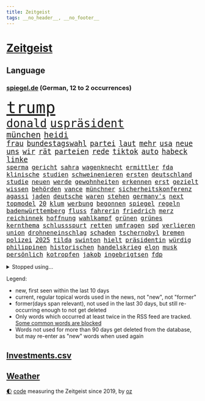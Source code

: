 ```yaml
---
title: Zeitgeist
tags: __no_header__, __no_footer__
---
```


# [Zeitgeist](https://oliz.io/zeitgeist/)

## Language

<h3><a href="https://www.spiegel.de" target="_blank">spiegel.de</a> (German, 12 to 2 occurrences)</h3>
<p style="font-family:monospace">
<span style="font-size:32pt"><a href="news_links.html#trump" class="current">trump</a></span>
<br>
<span style="font-size:22pt"><a href="news_links.html#donald" class="current">donald</a></span>
<span style="font-size:22pt"><a href="news_links.html#uspräsident" class="current">uspräsident</a></span>
<br>
<span style="font-size:16pt"><a href="news_links.html#münchen" class="current">münchen</a></span>
<span style="font-size:16pt"><a href="news_links.html#heidi" class="current">heidi</a></span>
<br>
<span style="font-size:14pt"><a href="news_links.html#frau" class="current">frau</a></span>
<span style="font-size:14pt"><a href="news_links.html#bundestagswahl" class="current">bundestagswahl</a></span>
<span style="font-size:14pt"><a href="news_links.html#partei" class="current">partei</a></span>
<span style="font-size:14pt"><a href="news_links.html#laut" class="current">laut</a></span>
<span style="font-size:14pt"><a href="news_links.html#mehr" class="current">mehr</a></span>
<span style="font-size:14pt"><a href="news_links.html#usa" class="current">usa</a></span>
<span style="font-size:14pt"><a href="news_links.html#neue" class="current">neue</a></span>
<span style="font-size:14pt"><a href="news_links.html#uns" class="current">uns</a></span>
<span style="font-size:14pt"><a href="news_links.html#wir" class="current">wir</a></span>
<span style="font-size:14pt"><a href="news_links.html#rät" class="current">rät</a></span>
<span style="font-size:14pt"><a href="news_links.html#parteien" class="current">parteien</a></span>
<span style="font-size:14pt"><a href="news_links.html#rede" class="current">rede</a></span>
<span style="font-size:14pt"><a href="news_links.html#tiktok" class="current">tiktok</a></span>
<span style="font-size:14pt"><a href="news_links.html#auto" class="current">auto</a></span>
<span style="font-size:14pt"><a href="news_links.html#habeck" class="current">habeck</a></span>
<span style="font-size:14pt"><a href="news_links.html#linke" class="current">linke</a></span>
<br>
<span style="font-size:12pt"><a href="news_links.html#sperma" class="new">sperma</a></span>
<span style="font-size:12pt"><a href="news_links.html#gericht" class="current">gericht</a></span>
<span style="font-size:12pt"><a href="news_links.html#sahra" class="current">sahra</a></span>
<span style="font-size:12pt"><a href="news_links.html#wagenknecht" class="current">wagenknecht</a></span>
<span style="font-size:12pt"><a href="news_links.html#ermittler" class="current">ermittler</a></span>
<span style="font-size:12pt"><a href="news_links.html#fda" class="current">fda</a></span>
<span style="font-size:12pt"><a href="news_links.html#klinische" class="new">klinische</a></span>
<span style="font-size:12pt"><a href="news_links.html#studien" class="current">studien</a></span>
<span style="font-size:12pt"><a href="news_links.html#schweinenieren" class="new">schweinenieren</a></span>
<span style="font-size:12pt"><a href="news_links.html#ersten" class="current">ersten</a></span>
<span style="font-size:12pt"><a href="news_links.html#deutschland" class="current">deutschland</a></span>
<span style="font-size:12pt"><a href="news_links.html#studie" class="current">studie</a></span>
<span style="font-size:12pt"><a href="news_links.html#neuen" class="current">neuen</a></span>
<span style="font-size:12pt"><a href="news_links.html#werde" class="current">werde</a></span>
<span style="font-size:12pt"><a href="news_links.html#gewohnheiten" class="current">gewohnheiten</a></span>
<span style="font-size:12pt"><a href="news_links.html#erkennen" class="current">erkennen</a></span>
<span style="font-size:12pt"><a href="news_links.html#erst" class="current">erst</a></span>
<span style="font-size:12pt"><a href="news_links.html#gezielt" class="current">gezielt</a></span>
<span style="font-size:12pt"><a href="news_links.html#wissen" class="current">wissen</a></span>
<span style="font-size:12pt"><a href="news_links.html#behörden" class="current">behörden</a></span>
<span style="font-size:12pt"><a href="news_links.html#vance" class="current">vance</a></span>
<span style="font-size:12pt"><a href="news_links.html#münchner" class="current">münchner</a></span>
<span style="font-size:12pt"><a href="news_links.html#sicherheitskonferenz" class="new">sicherheitskonferenz</a></span>
<span style="font-size:12pt"><a href="news_links.html#agassi" class="current">agassi</a></span>
<span style="font-size:12pt"><a href="news_links.html#jaden" class="new">jaden</a></span>
<span style="font-size:12pt"><a href="news_links.html#deutsche" class="current">deutsche</a></span>
<span style="font-size:12pt"><a href="news_links.html#waren" class="current">waren</a></span>
<span style="font-size:12pt"><a href="news_links.html#stehen" class="current">stehen</a></span>
<span style="font-size:12pt"><a href="news_links.html#germany's" class="new">germany's</a></span>
<span style="font-size:12pt"><a href="news_links.html#next" class="current">next</a></span>
<span style="font-size:12pt"><a href="news_links.html#topmodel" class="new">topmodel</a></span>
<span style="font-size:12pt"><a href="news_links.html#20" class="current">20</a></span>
<span style="font-size:12pt"><a href="news_links.html#klum" class="new">klum</a></span>
<span style="font-size:12pt"><a href="news_links.html#werbung" class="current">werbung</a></span>
<span style="font-size:12pt"><a href="news_links.html#begonnen" class="current">begonnen</a></span>
<span style="font-size:12pt"><a href="news_links.html#spiegel" class="current">spiegel</a></span>
<span style="font-size:12pt"><a href="news_links.html#regeln" class="current">regeln</a></span>
<span style="font-size:12pt"><a href="news_links.html#badenwürttemberg" class="current">badenwürttemberg</a></span>
<span style="font-size:12pt"><a href="news_links.html#fluss" class="current">fluss</a></span>
<span style="font-size:12pt"><a href="news_links.html#fahrerin" class="new">fahrerin</a></span>
<span style="font-size:12pt"><a href="news_links.html#friedrich" class="current">friedrich</a></span>
<span style="font-size:12pt"><a href="news_links.html#merz" class="current">merz</a></span>
<span style="font-size:12pt"><a href="news_links.html#reichinnek" class="current">reichinnek</a></span>
<span style="font-size:12pt"><a href="news_links.html#hoffnung" class="current">hoffnung</a></span>
<span style="font-size:12pt"><a href="news_links.html#wahlkampf" class="current">wahlkampf</a></span>
<span style="font-size:12pt"><a href="news_links.html#grünen" class="current">grünen</a></span>
<span style="font-size:12pt"><a href="news_links.html#grünes" class="current">grünes</a></span>
<span style="font-size:12pt"><a href="news_links.html#kernthema" class="new">kernthema</a></span>
<span style="font-size:12pt"><a href="news_links.html#schlussspurt" class="new">schlussspurt</a></span>
<span style="font-size:12pt"><a href="news_links.html#retten" class="current">retten</a></span>
<span style="font-size:12pt"><a href="news_links.html#umfragen" class="current">umfragen</a></span>
<span style="font-size:12pt"><a href="news_links.html#spd" class="current">spd</a></span>
<span style="font-size:12pt"><a href="news_links.html#verlieren" class="current">verlieren</a></span>
<span style="font-size:12pt"><a href="news_links.html#union" class="current">union</a></span>
<span style="font-size:12pt"><a href="news_links.html#drohneneinschlag" class="new">drohneneinschlag</a></span>
<span style="font-size:12pt"><a href="news_links.html#schaden" class="current">schaden</a></span>
<span style="font-size:12pt"><a href="news_links.html#tschernobyl" class="new">tschernobyl</a></span>
<span style="font-size:12pt"><a href="news_links.html#bremen" class="current">bremen</a></span>
<span style="font-size:12pt"><a href="news_links.html#polizei" class="current">polizei</a></span>
<span style="font-size:12pt"><a href="news_links.html#2025" class="current">2025</a></span>
<span style="font-size:12pt"><a href="news_links.html#tilda" class="new">tilda</a></span>
<span style="font-size:12pt"><a href="news_links.html#swinton" class="new">swinton</a></span>
<span style="font-size:12pt"><a href="news_links.html#hielt" class="current">hielt</a></span>
<span style="font-size:12pt"><a href="news_links.html#präsidentin" class="current">präsidentin</a></span>
<span style="font-size:12pt"><a href="news_links.html#würdig" class="current">würdig</a></span>
<span style="font-size:12pt"><a href="news_links.html#philippinen" class="current">philippinen</a></span>
<span style="font-size:12pt"><a href="news_links.html#historischen" class="current">historischen</a></span>
<span style="font-size:12pt"><a href="news_links.html#handelskrieg" class="current">handelskrieg</a></span>
<span style="font-size:12pt"><a href="news_links.html#elon" class="current">elon</a></span>
<span style="font-size:12pt"><a href="news_links.html#musk" class="current">musk</a></span>
<span style="font-size:12pt"><a href="news_links.html#persönlich" class="current">persönlich</a></span>
<span style="font-size:12pt"><a href="news_links.html#kotropfen" class="new">kotropfen</a></span>
<span style="font-size:12pt"><a href="news_links.html#jakob" class="current">jakob</a></span>
<span style="font-size:12pt"><a href="news_links.html#ingebrigtsen" class="new">ingebrigtsen</a></span>
<span style="font-size:12pt"><a href="news_links.html#fdp" class="current">fdp</a></span>
</p>
<details>
<summary>Stopped using...</summary>
<p class="former" style="font-size:12pt">
fdpchef(1577) elfmeter(1576) verstorbenen(1576) beschreibt(1575) bundesamt(1575) festnahmen(1575) geboren(1575) sicherheitsbehörden(1575) steigenden(1575) tobt(1575) zeugen(1575) beschimpft(1574) geholt(1574) ausschreitungen(1573) erdoğan(1573) facebook(1573) sekunden(1573) beweisen(1572) innenministerium(1572) kritische(1572) verlegt(1572) angeklagt(1571) langer(1571) 37(1570) anspruch(1570) arbeitsplatz(1570) bereich(1570) bull(1570) entlastet(1570) tschechien(1570) verdienen(1570) versuchten(1570) arm(1569) aufgefordert(1569) botschaften(1569) konzerne(1569) mediziner(1569) aufgehoben(1568) festnahme(1568) online(1568) steigende(1568) veranstaltung(1568) verschiebt(1568) 5(1567) frankfurter(1567) klein(1567) lastwagen(1567) sachsenanhalt(1567) times(1567) usbundesstaat(1567) bayerischen(1566) hölle(1566) nummer(1566) szenen(1566) vielerorts(1566) altes(1565) britischer(1565) mai(1565) minute(1565) härter(1564) jagd(1564) party(1564) wales(1564) senkt(1563) thailand(1563) zeichnet(1563) rand(1562) ungarns(1562) brite(1561) gering(1561) streitkräfte(1561) verbreiten(1560) betont(1559) moment(1559) störung(1559) größter(1558) vorstellen(1558) überholt(1558) kürzlich(1557) trafen(1557) lkw(1556) anzeichen(1554) überschwemmungen(1554) königin(1553) gesamten(1552) konsum(1548) kontakt(1547) behalten(1546) empfiehlt(1546) istanbul(1545) beschlagnahmt(1543) großem(1543) sportler(1538) günther(1525) einblicke(1523) entspannt(1518) verdoppelt(1517) gebieten(1513) offener(1513) schadensersatz(1506) ausweg(1500) wetterdienst(1489) öffnet(1463) blut(1390) airline(1380) fachkräftemangel(1322) bundesanwaltschaft(1298) erfolgreichste(1276) wellen(1276) schwarz(1262) exil(1257) schlafen(1246) haushalt(1238) hawaii(1230) tiger(1222) rauswurf(1203) einschätzungen(1201) zentralen(1196) russisches(1182) bekannteste(1166) unserem(1162) seltene(1157) außenministerium(1152) kiews(1152) innenministerin(1151) schloss(1141) faeser(1135) nancy(1135) buschmann(1134) aufgestellt(1129) weiten(1124) waffenlieferungen(1123) ring(1111) überwachung(1109) desto(1108) geschenk(1104) positiven(1087) terror(1058) beschuss(1055) unmittelbar(1051) kriegsbeginn(1037) erlauben(1024) gewerkschaften(1022) jack(1012) schwarzes(1011) verärgert(997) prominenten(994) harter(986) verklagen(973) tierschützer(961) jimmy(957) erntet(950) schwimmen(948) 16jähriger(943) quiz(943) jemals(939) tägliches(935) erlegen(928) ähnlichen(923) zurückhaltung(918) professor(901) allgemeinwissen(886) geschehens(886) politischgesellschaftlichen(886) themengebieten(886) gerechtfertigt(878) kollege(860) kompliziert(850) überraschenden(848) carter(831) beantragen(819) einstige(804) technische(786) fenster(782) kieler(771) gegründet(761) reichsbürger(761) viertagewoche(754) emotionale(752) startups(734) getragen(733) liebt(732) rechtsaußen(723) kleinere(717) läufer(715) arten(668) glas(668) startete(660) drohte(659) boomt(658) überfahren(636) diebstahl(634) evakuierung(629) ereignis(628) genießen(628) spektakulären(617) pilot(616) lukas(604) drastische(602) erkennt(596) rasen(592) rechtsextremer(586) langjährigen(575) verteuern(566) aufgrund(562) heim(554) strenger(552) vergangene(552) seltener(542) torwart(540) erschien(539) stoppte(539) erschweren(536) südkoreanische(536) genossen(532) sprachen(532) völkermord(528) jubeln(521) drehte(519) trinken(507) besserung(501) belästigt(497) oppositionspolitiker(495) harsche(494) aserbaidschan(493) teslachef(484) tennisspieler(476) 22jährige(470) gerechnet(470) kippt(466) propalästinensische(459) bundes(456) geräumt(453) usschauspieler(445) verwenden(443) verschaffen(435) gestritten(428) reichweite(420) bereichen(418) bett(418) beleidigungen(415) damaligen(415) stoffe(411) heimischen(410) hits(406) rauch(405) giftige(404) politischer(403) bahnen(402) toni(394) österreicher(393) geschützt(392) rammte(391) abgefeuert(387) normalerweise(385) kreise(382) barack(378) format(376) südkoreanischen(374) katz(372) sächsische(371) japaner(368) darsteller(365) ball(363) milch(363) verbündete(361) great(359) sophie(359) finanzielle(358) gesichtet(356) go(356) ismail(355) karriereende(355) manipulation(355) stützt(355) korrigiert(354) nackte(354) hummels(353) weichen(351) inakzeptabel(349) mats(349) trainers(348) rechtlichen(345) riefen(345) gefälschter(342) bedankt(338) anfeindungen(337) oberpfalz(336) betrunken(335) mitspieler(333) rechtslage(331) sophia(331) agenda(330) schweigegeldprozess(330) eindeutig(326) unangenehme(326) superstars(324) verdachts(323) parlamentarischen(321) beworfen(318) alec(315) baldwin(315) khamenei(315) kriegsführung(313) geschoben(310) carlsen(304) anwesen(303) tennisspielerin(302) aktie(300) ausprobiert(300) passagieren(299) balkon(298) modernen(297) potenzial(297) bürgerkrieg(295) denkbar(295) statistische(293) dürre(292) fangen(292) gegend(291) ostküste(291) steine(291) einheimische(290) set(290) ursachen(290) alias(289) instanz(288) häufen(287) rechnung(287) anschläge(286) verrat(285) christopher(283) unterschätzen(283) zahlreicher(283) chrupalla(280) leitungen(280) obdachlosen(278) vorstellung(278) breitet(277) ungewollt(277) atomenergiebehörde(274) kontrollen(274) mau(273) ausgebremst(271) militärischer(271) anlegen(270) beck(269) sportwissenschaftler(269) bußgeld(266) meinungsfreiheit(265) dänische(262) vorfalls(262) einsätze(259) heizt(259) aufkommen(257) gewusst(257) liest(257) heimatstadt(256) arbeitslosigkeit(255) reiz(255) genauen(253) brutalen(252) regensburg(251) schütze(251) übel(251) kanzlerschaft(250) vorgeschichte(250) auszubildende(249) hilton(249) bilden(248) weicht(245) kaulitz(244) türkischer(242) breiten(241) notarzt(241) trainierte(241) entsprechend(240) esken(240) fußballplatz(240) glaubte(240) bahnverkehr(239) feuerwerkskörper(238) dresdner(237) crash(236) evakuierungen(236) kürt(236) laufbahn(236) sonja(236) ereignisse(235) psychologie(235) polizeigewalt(233) scharfen(233) komplex(232) love(231) papa(231) hinein(230) hartnäckig(228) löwen(228) johnny(225) lügt(224) angelina(223) bleibe(223) co₂ausstoß(223) atem(221) bester(221) netflixdoku(220) hollywoodstars(218) einzelhandel(216) gelebt(215) füllkrug(213) niclas(213) zeug(213) sang(212) verlobt(209) jong(208) miriam(208) schwarzarbeit(208) lebe(207) rico(207) saskia(206) lothar(203) ran(203) zerstörten(202) ryanair(201) küren(200) häufigsten(199) versteigerung(199) trauma(198) gewütet(194) schmiedet(194) simone(193) bemühungen(190) nordwesten(190) eigentliche(189) fiasko(189) probe(189) zutiefst(188) wettert(187) absolviert(185) altern(185) schwedische(185) kanzlerkandidatin(184) momentan(184) mobilisieren(183) cdumann(181) durststrecke(181) pitzke(181) prämie(181) ablenken(180) weiblichen(180) haar(178) vorhat(178) benutzen(177) wissenschaftlich(177) trübt(176) zögern(176) sozialdemokrat(175) geheimdienste(174) ices(174) northvolt(173) gerissen(172) kalifornischen(172) lautet(172) lee(172) nordkoreanischen(172) vermächtnis(172) ehrlich(171) maduro(170) suchmaschine(170) frontal(169) nicolás(169) venezuelas(169) jubiläum(168) karlsruher(168) kreuzfahrt(168) ludwig(167) verbliebenen(167) medienkonsum(166) rechner(166) wagte(166) umfragewerte(162) 82(161) konkretisiert(161) schlimmeres(161) bagger(160) bedrohlich(160) verpasste(160) georgia(159) hans(159) kapital(159) krankschreibung(159) reichlich(159) satiriker(159) geübt(158) kanal(158) strafverfolgung(158) brennender(157) nick(156) übelkeit(156) busunfall(155) fotograf(155) empfehlung(154) prangern(154) polizeikräfte(153) beeindruckte(152) harren(152) hassnachrichten(152) rekrutiert(151) pate(150) bekämpft(149) gerammt(149) krüger(149) dürren(148) parteichefin(148) export(147) fläche(147) strafmaß(147) beruht(146) entertainer(146) liege(145) mine(145) with(145) andernfalls(144) greifswald(144) hochverrats(144) 94(143) böllern(143) reiner(143) umsätze(143) alarmierende(142) bentancur(142) bezeichnen(142) container(142) rodrigo(142) telegram(142) eingestuft(141) fahrlässiger(141) tsmc(141) donnerstagmorgen(140) manhattan(140) pierce(140) standorte(140) sonderermittler(139) warb(139) raumfahrtunternehmen(138) entfernung(137) flüchtlingspolitik(137) fpöchef(137) instrumentalisiert(137) ralph(137) überwacht(137) caren(136) entnommen(136) gonzález(136) konzentrieren(135) landesverband(135) liam(135) meinungsbeitrag(134) getötete(131) ricky(131) scheiterns(131) überfalls(131) erschütternde(130) impfen(130) geringe(129) grundsätzlich(129) maren(129) priester(129) versammlung(129) auslandsreise(128) avignon(128) floh(128) missgeschick(128) 2027(127) begrüßt(126) interessant(126) schaltete(126) verüben(126) dreieck(125) fossilien(125) hill(125) lehrreich(125) spö(125) spiegelt(124) jets(123) milizen(123) briefwahl(122) antisemitisch(121) depp(121) carolabrücke(120) combs(119) diddy(119) fußballwm(119) reale(119) springer(119) bühnen(118) freundlich(118) verkehrsbehinderungen(118) begeisterte(117) dieter(117) strände(117) einkommens(116) elternzeit(116) hetzer(116) hof(116) katastrophengebiet(116) lahmt(116) falschbehauptung(115) debattieren(114) fell(114) nikolas(114) tatjana(114) gewordenen(113) nebel(113) 180000(111) direction(111) laute(111) straßburg(111) as(110) konten(110) lieb(110) nadel(110) spdkanzler(110) streitigkeiten(110) arizona(109) holland(109) neuwagen(109) artenvielfalt(108) bedenkliche(108) heutzutage(108) paderborn(108) symptome(108) techkonzern(108) verrückt(108) antisemitismusbeauftragte(107) mohamed(107) restaurantbesuch(107) aussuchen(105) insolvenzverwalter(105) korruptionsvorwürfen(105) verhinderten(105) apps(104) flügel(104) renommierte(104) strafzettel(104) ungeklärt(104) bösewicht(103) punk(103) ausgrenzung(102) keeper(102) pfalz(102) citys(101) gelockt(101) koalitionsgespräche(101) preisentwicklung(101) unattraktiver(101) brady(100) geregelt(100) krassen(100) qualifiziert(100) umweltverschmutzung(100) bundesparteitag(99) teuerung(99) aires(98) buenos(98) isolation(98) miosga(98) parks(98) gary(96) miese(96) mittelstand(96) zusätzlich(96) örtlichen(96) autobiografie(94) erfassen(94) podolski(94) saporischschja(94) beschuldigten(93) florence(93) hall(93) nationalteam(93) pugh(93) wanderwitz(93) succession(92) alleinsein(91) angepriesen(91) beer(91) bewarb(91) demonstrativ(91) gesteigert(91) gras(91) quadratmeter(91) schäumt(91) gebühren(90) veranlasste(90) ferres(89) hochschule(89) planungen(89) veronica(89) drohnenalarm(88) iwf(88) kinderkrankheiten(88) musical(88) plakativ(88) pub(88) rüstungsindustrie(88) flusskrebse(87) gastes(87) rekordzahl(87) typischen(87) unterschiedlichen(87) überschaubar(87) elan(86) ganges(86) havarie(86) machtlos(86) pyrotechnik(86) unglaublichen(86) 137(85) buschfeuer(85) opel(85) schwab(85) grätscht(84) kommissare(84) nägele(84) regierungswechsel(84) youssef(84) beachtet(83) beatles(83) bizarr(83) limitierte(83) payne(83) polizeibehörden(83) qual(83) terrorverdächtiger(83) zerschlagen(83) coup(82) orcas(82) wehrpflicht(82) zendaya(82) zusammenstoß(82) drag(81) spiegelbericht(81) taschengeld(81) tumult(81) wachsenden(81) anschaffung(80) inszenierte(80) kameraden(80) längerem(80) meloniregierung(80) oberlandesgericht(80) stehenden(80) jva(79) lebensunterhalt(79) mexico(79) rookie(79) schweinefleisch(79) tonnenweise(79) verschwiegen(79) 45000(78) decathlon(78) skrupellosen(78) spielplan(78) unanständig(78) verschmutzt(78) vorherrschaft(78) zugesprochen(78) zweikampf(78) hochschulpräsidentin(77) kurdische(77) puerto(77) schauspielern(77) steinwurf(77) triumphieren(77) vorbilder(77) 84(76) eklatante(76) laufendem(76) unausgegoren(76) ökonom(76) ausgestiegen(75) beschädigen(75) central(75) haushaltshilfe(75) reinigungskraft(75) russlandsanktionen(75) süße(75) tankstelle(75) cduabgeordneter(74) cornelia(74) eystudie(74) fallschirmspringer(74) totale(74) unterdrückung(74) früchte(73) fähre(73) jahreswechsel(73) mutige(73) radikalsten(73) überprüfen(73) antisemitismusbeauftragten(72) beibehalten(72) bekomme(72) bürgerkriegsland(72) doppelgängerwettbewerb(72) komikerin(72) männerfeindlichkeit(72) nordkoreanischer(72) trumpfans(72) winden(72) zurückzukehren(72) ausmaße(71) datet(71) luftfahrt(71) nahid(71) nordsyrien(71) platte(71) silvesternacht(71) taghavi(71) verurteilen(71) bürgermeisterin(70) daglo(70) drehbuchautor(70) existenzielle(70) fernsehsender(70) hamdan(70) innenpolitische(70) kulisse(70) pokémon(70) vermuten(70) zielscheibe(70) 600000(69) angestellter(69) elektroautomarke(69) ernähren(69) fähigkeit(69) gründerin(69) kapituliert(69) 57(68) hills(68) krankmeldungen(68) mist(68) ray(68) verbote(68) vermissen(68) abholung(67) bestseller(67) falsches(67) heller(67) hotzo(67) fehlender(66) genie(66) suspendierten(66) böller(65) drohnenaufnahmen(65) provokanten(65) afdparteitag(64) bundesverfassungsgerichts(64) grundsätzliche(64) halbiert(64) unbequem(64) witzig(64) benedikt(63) glatt(63) prozentpunkte(63) sms(63) wichtigstes(63) zusammenstöße(63) bereitschaft(62) luxusuhren(62) personalmangel(62) kurioses(61) kühler(61) anstand(60) fahrzeugkontrolle(60) tyson(60) bergleute(59) commerce(59) goldmine(59) grohs(59) monopoly(59) muskeln(59) schwarzgelbe(59) stilfontein(59) tumor(59) verschießt(59) biennale(58) box(58) nikki(58) preisverleihung(58) versteckten(58) verweisen(58) 3600(57) entkriminalisierung(57) erzbistum(57) gasversorger(57) hindernis(57) jungunternehmen(57) meterhohe(57) monica(57) schneefall(57) schwangerschaftsabbrüche(57) verständigt(57) überfluten(57) erfindungen(56) krawalle(56) krawietz(56) teslafahrer(56) alijew(55) aserbaidschans(55) ilham(55) recherche(55) regie(55) schockwellen(55) schraubt(55) stuhl(55) sämtliche(55) veränderten(55) brenzligen(54) erklärungen(54) genügend(54) testflug(54) winterwetter(54) bereitete(53) exklusivsten(53) pipelines(53) schacht(53) blindgänger(52) hedgefondsmanager(52) heiligen(52) lok(52) neuschnee(52) sicherheitsprobleme(52) soziologin(52) stufen(52) anhören(51) doppelgänger(51) einmalig(51) entfacht(51) grummelt(51) helsinki(51) maralago(51) maroden(51) schrift(51) simulator(51) verlangte(51) insolvenzen(50) passenden(50) remigration(50) sparer(50) widersetzt(50) ärztliche(50) 62(49) abwerfen(49) anita(49) beleben(49) bergauf(49) besteuert(49) einbußen(49) ergattern(49) rausholen(49) designierter(48) ferdinand(48) großbank(48) hanteln(48) rekruten(48) schenk(48) schneefälle(48) zabrze(48) handel(47) hofften(47) insider(47) models(47) mordkommission(47) münzen(47) schädlicher(47) bewusstsein(46) bildzeitung(46) cecilia(46) entsandt(46) gebucht(46) hebamme(46) lippen(46) salzburger(46) wortlaut(46) bedenklich(45) flugreisen(45) marsalek(45) silvester(45) snapchat(45) spitzensport(45) vizechef(45) favorisiert(44) komplizen(44) manches(44) oppositionspartei(44) sergey(44) steel(44) ufern(44) verschont(44) wirtschaftsministerium(44) zurückerobert(44) christ(43) citymaut(43) heeres(43) scheibe(43) sorgerecht(43) spruch(43) tvexperte(43) wahlkampfstrategie(43) ausgangslage(42) bunt(42) drängte(42) durchgang(42) kellogg(42) fußballklubs(41) ita(41) natopartner(41) palast(41) reinen(41) argument(40) dämlich(40) fliegerbombe(40) fortsetzen(40) herzogin(40) rebell(40) spiegelrecherche(40) strafmaßnahmen(40) timing(40) vorhabens(40) amnesty(39) durcheinander(39) echtzeit(39) rücknahme(39) strich(39) true(39) ölpreis(39) flüchtlingskrise(38) golfern(38) nervt(38) stollen(38) bezeugen(37) faz(37) lennon(37) staatlicher(37) aussagt(36) befeuern(36) bildschirme(36) lieferung(36) skrupellose(36) weihnachtsbaum(36) anschieber(35) didier(35) feuern(35) francesco(35) kuckuckskinder(35) notvorräte(35) unterschlupf(35) währung(35) auszeichnungen(34) bewundert(34) eisbaden(34) gase(34) ärgern(34) foul(33) friends(33) kudrow(33) national(33) tankern(33) versicherungskonzerns(33) verstößen(33) vorsorge(33) affront(32) aufnimmt(32) erstmal(32) fehde(32) ham(32) hybriden(32) vermeintlichen(32) älterwerden(32) beruflichen(31) denkmäler(31) doppelleben(31) entzug(31) importiert(31) reicher(31) wörter(31) anstellen(30) diagnostiziert(30) globes(30) haseloff(30) maulwurf(30) angelaufen(29) fechten(29) freibekommen(29) rezepte(29) schüttelte(29) stabilisieren(29) firmenboss(28) haushaltshilfen(28) kanadas(28) 126(27) drewes(27) feuerzeug(27) gelacht(27) markle(27) nördlichen(27) pfarrer(27) strafverfolger(27) tottenhams(27) trailer(27) ölexporte(27) bürgergeldempfänger(26) elektronischen(26) feuerzeugwurf(26) hommage(26) op(26) selbstkritik(26) volks(26) zehnjährige(26) eingesammelt(25) footballsuperstar(25) vorgabe(25) gestiegene(24) grüßt(24) politikers(24) squid(24) supercup(24) wiener(24) charme(23) küsten(23) pelicots(23) rechtsextremistisch(23) baustellen(22) filmakademie(22) fury(22) komfort(22) machenschaften(22) mail(22) schützte(22) spiegeltitel(22) 1972(21) 32jährige(21) anführen(21) dopingtests(21) hüllt(21) liebesleben(21) mischke(21) thilo(21) batteriehersteller(20) fahrgast(20) talente(20) aktienmärkte(19) amtsübernahme(19) brexithardliner(19) ernte(19) klassen(19) limit(19) sechsmal(19) skandale(19) sterblichen(19) todesfahrt(19) beschimpfungen(18) demut(18) dopingprobe(18) durchsuchten(18) tanker(18) objekten(17) pforte(17) travel(17) unterwasserkabel(17) veto(17) vorsätze(17) hilary(16) sala(16) santa(16) usmilitärs(16) 2045(15) arbeitnehmern(15) baubranche(15) schachsuperstar(15) schärfere(15) verleger(15) bremerhaven(14) böllerverbot(14) fehlgeburt(14) gekostet(14) littler(14) luke(14) verbringt(14) vertauscht(14) veröffentlichten(14) wohnort(14) andernorts(13) bekanntgabe(13) entmachtung(13) großmachtfantasien(13) introvertierte(13) regierte(13) stromkabel(13) unterkunft(13) verdiene(13) vereidigen(13) einsamer(12) engagiert(12) erfreuliche(12) mitspielte(12) promille(12) turnerbund(12) uskonzerne(12) ziviler(12) zurückgelassene(12) 500kilometallring(11) damalige(11) demütigungen(11) netzagentur(11) schauspielers(11) spitzenturnerin(11) tabea(11) unverletzt(11)
</p>
</details>
<p>Legend:
<ul>
<li><span class="new">new</span>, first seen within the last 10 days</li>
<li><span class="current">current</span>, regular topical words used in the news, not "new", not "former"</li>
<li><span class="former">former(days span relevant)</span>, not used in the last 30 days, but still re-occurring enough to not get deleted</li>
<li>Only words which occurred at least twice in the RSS feed are tracked. <a href="language/filters.py">Some common words are blocked</a></li>
<li>Words not used for more than 90 days get deleted from the database, but may re-enter as "new" words when used again</li>
</ul>
</p>

## [Investments](investments.html)[.csv](investments.csv)

## [Weather](weather.html)

<footer>
<a href="javascript:toggleTheme()" class="nav">🌓</a>
<a href="https://github.com/ooz/zeitgeist">code</a> measuring the Zeitgeist since 2019, by <a href="https://oliz.io">oz</a>
</footer>
